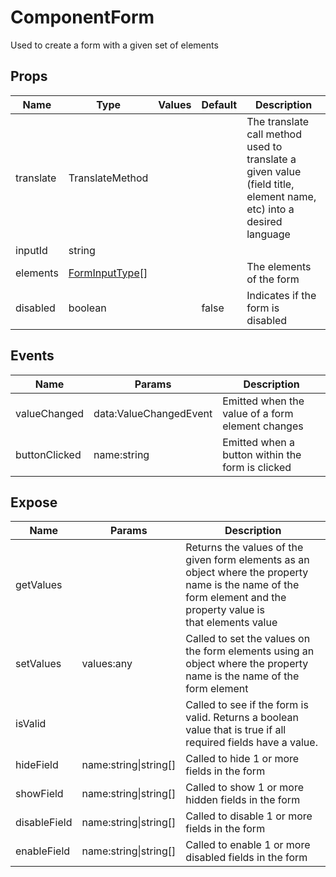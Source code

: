 # ComponentForm

Used to create a form with a given set of elements
## Props

| Name    | Type | Values | Default | Description |
| -------- | ------- | -------- | ------- | ------- |
| translate | TranslateMethod ||  | The translate call method used to translate a given value (field title, element name, etc) into a desired language|
| inputId | string ||  | |
| elements | [FormInputType](../types.md#FormInputType)\[\] ||  | The elements of the form|
| disabled | boolean || false | Indicates if the form is disabled|
## Events

| Name    | Params | Description |
| ------- | ------- | ------- |
| valueChanged|data:ValueChangedEvent|Emitted when the value of a form element changes|
| buttonClicked|name:string|Emitted when a button within the form is clicked|
## Expose

| Name    | Params | Description |
| ------- | ------- | ------- |
| getValues||Returns the values of the given form elements as an object where the property name is the name of the form element and the property value is <br/>that elements value|
| setValues|values:any|Called to set the values on the form elements using an object where the property name is the name of the form element|
| isValid||Called to see if the form is valid.  Returns a boolean value that is true if all required fields have a value.|
| hideField|name:string\|string[]|Called to hide 1 or more fields in the form|
| showField|name:string\|string[]|Called to show 1 or more hidden fields in the form|
| disableField|name:string\|string[]|Called to disable 1 or more fields in the form|
| enableField|name:string\|string[]|Called to enable 1 or more disabled fields in the form|
